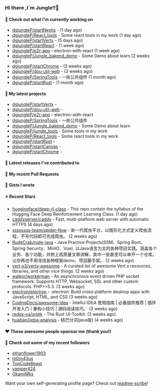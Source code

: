 ### Hi there ,I`m Jungle!!👋

#### 👷 Check out what I'm currently working on

- [dgjungleP/startNextjs](https://github.com/dgjungleP/startNextjs) -  (1 day ago)
- [dgjungleP/React_tools](https://github.com/dgjungleP/React_tools) - Some react tools in my work (1 day ago)
- [dgjungleP/startVertx](https://github.com/dgjungleP/startVertx) -  (5 days ago)
- [dgjungleP/startReact](https://github.com/dgjungleP/startReact) -  (1 week ago)
- [dgjungleP/e2r-app](https://github.com/dgjungleP/e2r-app) - electron-with-react (1 week ago)
- [dgjungleP/Jungle_bakend_demo](https://github.com/dgjungleP/Jungle_bakend_demo) - Some Demo about learn (2 weeks ago)
- [dgjungleP/startChrome](https://github.com/dgjungleP/startChrome) -  (3 weeks ago)
- [dgjungleP/dou-util-web](https://github.com/dgjungleP/dou-util-web) -  (3 weeks ago)
- [dgjungleP/SpringTools](https://github.com/dgjungleP/SpringTools) - 一些公共组件 (1 month ago)
- [dgjungleP/startRust](https://github.com/dgjungleP/startRust) -  (1 month ago)

#### 🌱 My latest projects

- [dgjungleP/startVertx](https://github.com/dgjungleP/startVertx) - 
- [dgjungleP/dou-util-web](https://github.com/dgjungleP/dou-util-web) - 
- [dgjungleP/e2r-app](https://github.com/dgjungleP/e2r-app) - electron-with-react
- [dgjungleP/SpringTools](https://github.com/dgjungleP/SpringTools) - 一些公共组件
- [dgjungleP/Jungle_bakend_demo](https://github.com/dgjungleP/Jungle_bakend_demo) - Some Demo about learn
- [dgjungleP/jungle_tools](https://github.com/dgjungleP/jungle_tools) - Some tools in my work
- [dgjungleP/React_tools](https://github.com/dgjungleP/React_tools) - Some react tools in my work
- [dgjungleP/startRust](https://github.com/dgjungleP/startRust) - 
- [dgjungleP/startCanvas](https://github.com/dgjungleP/startCanvas) - 
- [dgjungleP/startChrome](https://github.com/dgjungleP/startChrome) - 

#### 🔭 Latest releases I've contributed to


#### 🔨 My recent Pull Requests



#### 📓 Gists I wrote


#### ⭐ Recent Stars

- [huggingface/deep-rl-class](https://github.com/huggingface/deep-rl-class) - This repo contain the syllabus of the Hugging Face Deep Reinforcement Learning Class. (1 day ago)
- [caddyserver/caddy](https://github.com/caddyserver/caddy) - Fast, multi-platform web server with automatic HTTPS (4 days ago)
- [ssssssss-team/spider-flow](https://github.com/ssssssss-team/spider-flow) - 新一代爬虫平台，以图形化方式定义爬虫流程，不写代码即可完成爬虫。 (2 weeks ago)
- [RudeCrab/rude-java](https://github.com/RudeCrab/rude-java) - Java Practice Projects(SSM、Spring Boot、Spring Security、MinIO、Vue).   以Java语言为主的各种项目实践，涵盖各个业务、各个功能，并附上高质量文章讲解，其中一些甚至可以单开一个仓库。让你再也不用寻找各种框架demo、项目脚手架。 (2 weeks ago)
- [vert-x3/vertx-awesome](https://github.com/vert-x3/vertx-awesome) - A curated list of awesome Vert.x resources, libraries, and other nice things. (2 weeks ago)
- [walkor/workerman](https://github.com/walkor/workerman) - An asynchronous event driven PHP socket framework. Supports HTTP, Websocket, SSL and other custom protocols. PHP&gt;=5.3. (3 weeks ago)
- [electron/electron](https://github.com/electron/electron) - :electron: Build cross-platform desktop apps with JavaScript, HTML, and CSS (3 weeks ago)
- [CodingDocs/awesome-idea](https://github.com/CodingDocs/awesome-idea) - IntelliJ IDEA 使用指南 | 必备插件推荐 | 插件开发入门 | 重构小技巧 | 源码阅读技巧。  (3 weeks ago)
- [redox-os/orbtk](https://github.com/redox-os/orbtk) - The Rust UI-Toolkit. (3 weeks ago)
- [huaban/jieba-analysis](https://github.com/huaban/jieba-analysis) - 结巴分词(java版) (4 weeks ago)

#### ❤️ These awesome people sponsor me (thank you!)


#### 👯 Check out some of my recent followers

- [ethanflower1903](https://github.com/ethanflower1903)
- [m0rp43us](https://github.com/m0rp43us)
- [TopCodeBeast](https://github.com/TopCodeBeast)
- [vamper424](https://github.com/vamper424)
- [OkamiMks](https://github.com/OkamiMks)

Want your own self-generating profile page? Check out [readme-scribe](https://github.com/muesli/readme-scribe)!
